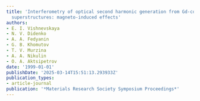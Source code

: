```yaml
---
title: 'Interferometry of optical second harmonic generation from Gd-containing Langmuir-Blodgett
  superstructures: magneto-induced effects'
authors:
- E. I. Vishnevskaya
- N. V. Didenko
- A. A. Fedyanin
- G. B. Khomutov
- T. V. Murzina
- A. A. Nikulin
- O. A. Aktsipetrov
date: '1999-01-01'
publishDate: '2025-03-14T15:51:13.293933Z'
publication_types:
- article-journal
publication: '*Materials Research Society Symposium Proceedings*'
---
```

